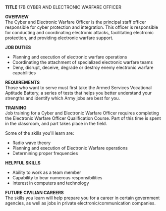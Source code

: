 
**TITLE**
17B CYBER AND ELECTRONIC WARFARE OFFICER

**OVERVIEW**  
The Cyber and Electronic Warfare Officer is the principal staff officer responsible for cyber protection and integration. This officer is responsible for conducting and coordinating electronic attacks, facilitating electronic protection, and providing electronic warfare support.

**JOB DUTIES**

-   Planning and execution of electronic warfare operations
-   Coordinating the attachment of specialized electronic warfare teams
-   Deny, disrupt, deceive, degrade or destroy enemy electronic warfare capabilities

**REQUIREMENTS**  
Those who want to serve must first take the Armed Services Vocational Aptitude Battery, a series of tests that helps you better understand your strengths and identify which Army jobs are best for you.

**TRAINING**  
Job training for a Cyber and Electronic Warfare Officer requires completing the Electronic Warfare Officer Qualification Course. Part of this time is spent in the classroom, and part takes place in the field.

Some of the skills you'll learn are:

-   Radio wave theory
-   Planning and execution of Electronic Warfare operations
-   Determining proper frequencies

**HELPFUL SKILLS**

-   Ability to work as a team member
-   Capability to bear numerous responsibilities
-   Interest in computers and technology

**FUTURE CIVILIAN CAREERS**  
The skills you learn will help prepare you for a career in certain government agencies, as well as jobs in private electronic/communication companies.